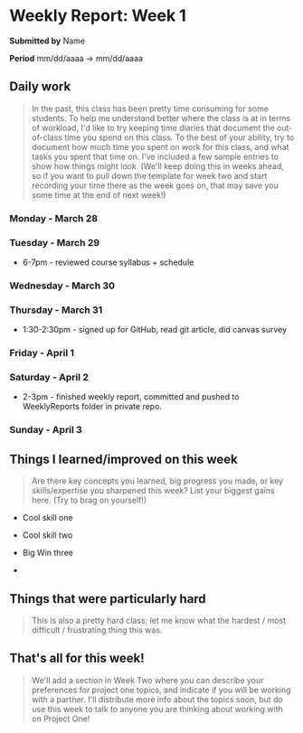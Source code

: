 Weekly Report: Week 1
=====================

**Submitted by** Name

**Period** mm/dd/aaaa → mm/dd/aaaa


Daily work
----------

> In the past, this class has been pretty time consuming for some students.  To help me understand better where the class is at in terms of workload, I'd like to try keeping time diaries that document the out-of-class time you spend on this class.  To the best of your ability, try to document how much time you spent on work for this class, and what tasks you spent that time on.  I've included a few sample entries to show how things might look. (We'll keep doing this in weeks ahead, so if you want to pull down the template for week two and start recording your time there as the week goes on, that may save you some time at the end of next week!)

### Monday - March 28

### Tuesday - March 29
* 6-7pm - reviewed course syllabus + schedule

### Wednesday - March 30

### Thursday - March 31
* 1:30-2:30pm - signed up for GitHub, read git article, did canvas survey

### Friday - April 1

### Saturday - April 2
* 2-3pm - finished weekly report, committed and pushed to WeeklyReports folder in private repo.

### Sunday - April 3



Things I learned/improved on this week
--------

> Are there key concepts you learned, big progress you made, or key skills/expertise you sharpened this week?  List your biggest gains here.  (Try to brag on yourself!)

* Cool skill one

* Cool skill two

* Big Win three
* 

Things that were particularly hard
------

> This is also a pretty hard class; let me know what the hardest / most difficult / frustrating thing this was.



That's all for this week!
-----
> We'll add a section in Week Two where you can describe your preferences for project one topics, and indicate if you will be working with a partner.  I'll distribute more info about the topics soon, but do use this week to talk to anyone you are thinking about working with on Project One!